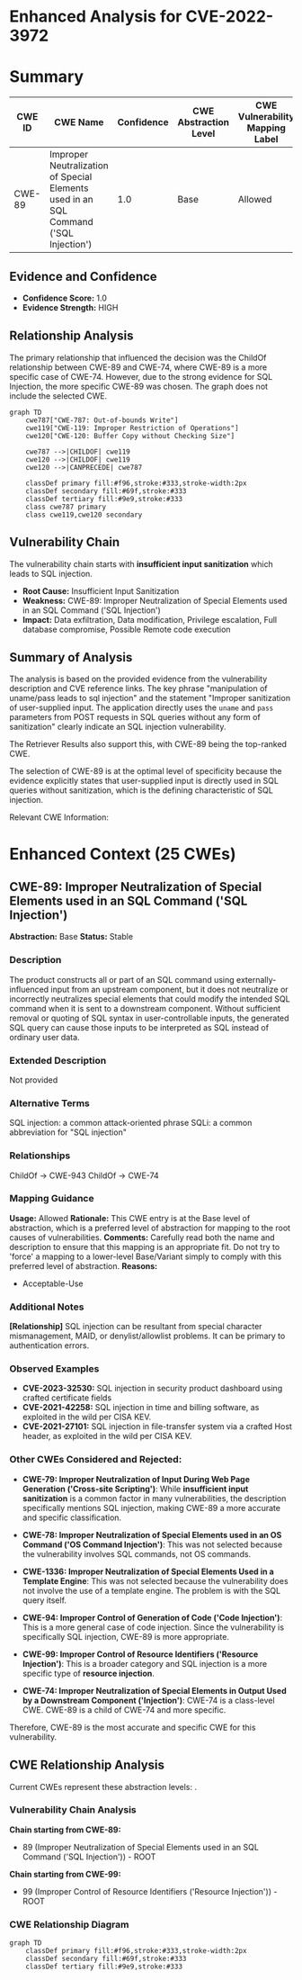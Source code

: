 # Enhanced Analysis for CVE-2022-3972

# Summary
| CWE ID | CWE Name | Confidence | CWE Abstraction Level | CWE Vulnerability Mapping Label | CWE-Vulnerability Mapping Notes |
|---|---|---|---|---|---|
| CWE-89 | Improper Neutralization of Special Elements used in an SQL Command ('SQL Injection') | 1.0 | Base | Allowed | Primary CWE |

## Evidence and Confidence

*   **Confidence Score:** 1.0
*   **Evidence Strength:** HIGH

## Relationship Analysis
The primary relationship that influenced the decision was the ChildOf relationship between CWE-89 and CWE-74, where CWE-89 is a more specific case of CWE-74. However, due to the strong evidence for SQL Injection, the more specific CWE-89 was chosen. The graph does not include the selected CWE.

```mermaid
graph TD
    cwe787["CWE-787: Out-of-bounds Write"]
    cwe119["CWE-119: Improper Restriction of Operations"]
    cwe120["CWE-120: Buffer Copy without Checking Size"]
    
    cwe787 -->|CHILDOF| cwe119
    cwe120 -->|CHILDOF| cwe119
    cwe120 -->|CANPRECEDE| cwe787
    
    classDef primary fill:#f96,stroke:#333,stroke-width:2px
    classDef secondary fill:#69f,stroke:#333
    classDef tertiary fill:#9e9,stroke:#333
    class cwe787 primary
    class cwe119,cwe120 secondary
```

## Vulnerability Chain
The vulnerability chain starts with **insufficient input sanitization** which leads to SQL injection.
  - **Root Cause:** Insufficient Input Sanitization
  - **Weakness:** CWE-89: Improper Neutralization of Special Elements used in an SQL Command ('SQL Injection')
  - **Impact:** Data exfiltration, Data modification, Privilege escalation, Full database compromise, Possible Remote code execution

## Summary of Analysis
The analysis is based on the provided evidence from the vulnerability description and CVE reference links. The key phrase "manipulation of uname/pass leads to sql injection" and the statement "Improper sanitization of user-supplied input. The application directly uses the `uname` and `pass` parameters from POST requests in SQL queries without any form of sanitization" clearly indicate an SQL injection vulnerability.

The Retriever Results also support this, with CWE-89 being the top-ranked CWE.

The selection of CWE-89 is at the optimal level of specificity because the evidence explicitly states that user-supplied input is directly used in SQL queries without sanitization, which is the defining characteristic of SQL injection.

Relevant CWE Information:

# Enhanced Context (25 CWEs)

## CWE-89: Improper Neutralization of Special Elements used in an SQL Command ('SQL Injection')
**Abstraction:** Base
**Status:** Stable

### Description
The product constructs all or part of an SQL command using externally-influenced input from an upstream component, but it does not neutralize or incorrectly neutralizes special elements that could modify the intended SQL command when it is sent to a downstream component. Without sufficient removal or quoting of SQL syntax in user-controllable inputs, the generated SQL query can cause those inputs to be interpreted as SQL instead of ordinary user data.

### Extended Description
Not provided

### Alternative Terms
SQL injection: a common attack-oriented phrase
SQLi: a common abbreviation for "SQL injection"

### Relationships
ChildOf -> CWE-943
ChildOf -> CWE-74

### Mapping Guidance
**Usage:** Allowed
**Rationale:** This CWE entry is at the Base level of abstraction, which is a preferred level of abstraction for mapping to the root causes of vulnerabilities.
**Comments:** Carefully read both the name and description to ensure that this mapping is an appropriate fit. Do not try to 'force' a mapping to a lower-level Base/Variant simply to comply with this preferred level of abstraction.
**Reasons:**
- Acceptable-Use

### Additional Notes
**[Relationship]** SQL injection can be resultant from special character mismanagement, MAID, or denylist/allowlist problems. It can be primary to authentication errors.

### Observed Examples
- **CVE-2023-32530:** SQL injection in security product dashboard using crafted certificate fields
- **CVE-2021-42258:** SQL injection in time and billing software, as exploited in the wild per CISA KEV.
- **CVE-2021-27101:** SQL injection in file-transfer system via a crafted Host header, as exploited in the wild per CISA KEV.

### Other CWEs Considered and Rejected:

*   **CWE-79: Improper Neutralization of Input During Web Page Generation ('Cross-site Scripting')**: While **insufficient input sanitization** is a common factor in many vulnerabilities, the description specifically mentions SQL injection, making CWE-89 a more accurate and specific classification.

*   **CWE-78: Improper Neutralization of Special Elements used in an OS Command ('OS Command Injection')**: This was not selected because the vulnerability involves SQL commands, not OS commands.

*   **CWE-1336: Improper Neutralization of Special Elements Used in a Template Engine**: This was not selected because the vulnerability does not involve the use of a template engine. The problem is with the SQL query itself.

*   **CWE-94: Improper Control of Generation of Code ('Code Injection')**: This is a more general case of code injection. Since the vulnerability is specifically SQL injection, CWE-89 is more appropriate.

*   **CWE-99: Improper Control of Resource Identifiers ('Resource Injection')**: This is a broader category and SQL injection is a more specific type of **resource injection**.

*   **CWE-74: Improper Neutralization of Special Elements in Output Used by a Downstream Component ('Injection')**: CWE-74 is a class-level CWE. CWE-89 is a child of CWE-74 and more specific.

Therefore, CWE-89 is the most accurate and specific CWE for this vulnerability.


## CWE Relationship Analysis

Current CWEs represent these abstraction levels: .


### Vulnerability Chain Analysis

**Chain starting from CWE-89:**
- 89 (Improper Neutralization of Special Elements used in an SQL Command ('SQL Injection')) - ROOT


**Chain starting from CWE-99:**
- 99 (Improper Control of Resource Identifiers ('Resource Injection')) - ROOT



### CWE Relationship Diagram

```mermaid
graph TD
    classDef primary fill:#f96,stroke:#333,stroke-width:2px
    classDef secondary fill:#69f,stroke:#333
    classDef tertiary fill:#9e9,stroke:#333
```